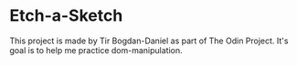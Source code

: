 # Etch-a-Sketch

This project is made by Tir Bogdan-Daniel as part of The Odin Project.
It's goal is to help me practice dom-manipulation.
